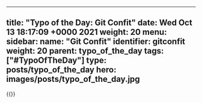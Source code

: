 
---
title: "Typo of the Day: Git Confit"
date: Wed Oct 13 18:17:09 +0000 2021
weight: 20
menu:
  sidebar:
    name: "Git Confit"
    identifier: gitconfit
    weight: 20
    parent: typo_of_the_day
tags: ["#TypoOfTheDay"]
type: posts/typo_of_the_day
hero: images/posts/typo_of_the_day.jpg
---


{{<tweet user="mariatta" id="1448352120248299525">}}

